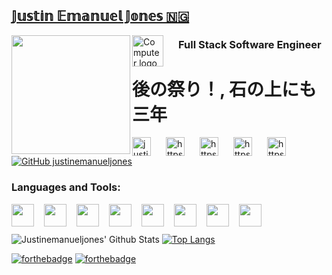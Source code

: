 ## [𝕁𝕦𝕤𝕥𝕚𝕟 𝔼𝕞𝕒𝕟𝕦𝕖𝕝 𝕁𝕠𝕟𝕖𝕤 🇳🇬](https://github.com/justinemanueljones?tab=repositories)

<img align="left" width="190px" src="https://42f2671d685f51e10fc6-b9fcecea3e50b3b59bdc28dead054ebc.ssl.cf5.rackcdn.com/illustrations/developer_activity_bv83.svg" />

<img align="left" style="margin-right: 1.5rem;"
alt="Computer logo" 
width="50px" src="https://www.flaticon.com/svg/static/icons/svg/2920/2920277.svg"/> <h3>Full Stack Software Engineer </h3> 


# 後の祭り！, 石の上にも三年

[<img align="left" style="margin-right: 1.5rem;"
alt="justinemanueljones.com" 
width="30px" src="https://www.flaticon.com/svg/static/icons/svg/841/841364.svg"
/>][Website] 

[<img align="left" style="margin-right: 1.5rem;"
alt="https://twitter.com/justinemanuelj"
width="30px"  src="https://www.flaticon.com/svg/static/icons/svg/124/124021.svg" 
/>][Twitter]

[<img align="left" style="margin-right: 1.5rem;"
alt="https://www.linkedin.com/in/justinemanueljones/"
width="30px"  src="https://www.flaticon.com/svg/static/icons/svg/174/174857.svg" 
/>][LinkedIn]

[<img align="left" style="margin-right: 1.5rem;"
alt="https://instagram.com/justinemanueljones.com" 
width="30px"  src="https://www.flaticon.com/svg/static/icons/svg/174/174855.svg" 
/>][Instagram]

[<img align="left" style="margin-right: 1.5rem;"
alt="https://instagram.com/justinemanuelj.com" 
width="30px"  src="https://www.flaticon.com/svg/static/icons/svg/174/174855.svg" 
/>][Instagram2]
[![GitHub justinemanueljones](https://img.shields.io/github/followers/justinemanueljones?label=Follow&style=social)](https://github.com/justinemanueljones)

### Languages and Tools:
<img align="left" style="margin-right: 1rem;" width="36px" src="https://www.flaticon.com/svg/static/icons/svg/617/617509.svg"/>

<img align="left" style="margin-right: 1rem;"  width="36px" src="https://www.flaticon.com/svg/static/icons/svg/136/136528.svg"/>

<img align="left"  style="margin-right: 1rem;"  width="36px" src="https://www.flaticon.com/svg/static/icons/svg/136/136527.svg"/>

<img align="left" style="margin-right: 1rem;"  width="36px" src="https://www.flaticon.com/svg/static/icons/svg/919/919831.svg"/>

<img align="left" style="margin-right: 1rem;"  width="36px" src="https://www.flaticon.com/svg/static/icons/svg/136/136530.svg"/>

<img align="left"  style="margin-right: 1rem;" width="36px" src="https://www.flaticon.com/svg/static/icons/svg/919/919851.svg"/>

<img align="left"  style="margin-right: 1rem;" width="36px" src="https://www.flaticon.com/svg/static/icons/svg/2306/2306173.svg"/>

<img align="left"  style="margin-right: 1rem;" width="36px" src="https://www.flaticon.com/svg/static/icons/svg/919/919825.svg"/>






<br/>
<br/>

<img alt="Justinemanueljones' Github Stats" src="https://github-readme-stats.vercel.app/api?username=justinemanueljones&show_icons=true&theme=dark"/> [![Top Langs](https://github-readme-stats.vercel.app/api/top-langs/?username=justinemanueljones&layout=compact&theme=dark)](https://github.com/justinemanueljones/github-readme-stats)
<!-- //https://forthebadge.com/ -->
[![forthebadge](https://forthebadge.com/images/badges/made-with-markdown.svg)](https://forthebadge.com)         [![forthebadge](https://forthebadge.com/images/badges/gluten-free.svg)](https://forthebadge.com)







[Website]: https://justinemanueljones.com
[Instagram]: https://instagram.com/justinemanueljones
[Instagram2]: https://instagram.com/justinemanuelj
[Twitter]: https://twitter.com/justinemanuelj
[LinkedIn]: https://www.linkedin.com/in/justinemanueljones/
